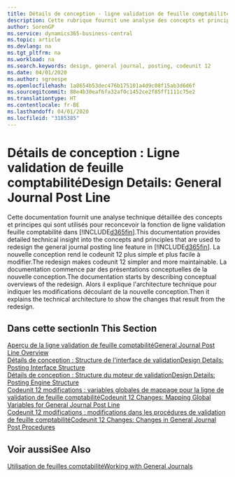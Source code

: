 ```yaml
---
title: Détails de conception - ligne validation de feuille comptabilité | Microsoft Docs
description: Cette rubrique fournit une analyse des concepts et principes qui sont utilisés pour reconcevoir la fonction de ligne validation feuille comptabilité dans Business Central.
author: SorenGP
ms.service: dynamics365-business-central
ms.topic: article
ms.devlang: na
ms.tgt_pltfrm: na
ms.workload: na
ms.search.keywords: design, general journal, posting, codeunit 12
ms.date: 04/01/2020
ms.author: sgroespe
ms.openlocfilehash: 1a8654b53dec476b175101a4d9c08f15ab3d6d6f
ms.sourcegitcommit: 88e4b30eaf6fa32af0c1452ce2f85ff1111c75e2
ms.translationtype: HT
ms.contentlocale: fr-BE
ms.lasthandoff: 04/01/2020
ms.locfileid: "3185385"
---
```

# <a name="design-details-general-journal-post-line"></a><span data-ttu-id="40293-103">Détails de conception : Ligne validation de feuille comptabilité</span><span class="sxs-lookup"><span data-stu-id="40293-103">Design Details: General Journal Post Line</span></span>
<span data-ttu-id="40293-104">Cette documentation fournit une analyse technique détaillée des concepts et principes qui sont utilisés pour reconcevoir la fonction de ligne validation feuille comptabilité dans [!INCLUDE[d365fin](includes/d365fin_md.md)].</span><span class="sxs-lookup"><span data-stu-id="40293-104">This documentation provides detailed technical insight into the concepts and principles that are used to redesign the general journal posting line feature in [!INCLUDE[d365fin](includes/d365fin_md.md)].</span></span> <span data-ttu-id="40293-105">La nouvelle conception rend le codeunit 12 plus simple et plus facile à modifier.</span><span class="sxs-lookup"><span data-stu-id="40293-105">The redesign makes codeunit 12 simpler and more maintainable.</span></span> <span data-ttu-id="40293-106">La documentation commence par des présentations conceptuelles de la nouvelle conception.</span><span class="sxs-lookup"><span data-stu-id="40293-106">The documentation starts by describing conceptual overviews of the redesign.</span></span> <span data-ttu-id="40293-107">Alors il explique l'architecture technique pour indiquer les modifications découlant de la nouvelle conception.</span><span class="sxs-lookup"><span data-stu-id="40293-107">Then it explains the technical architecture to show the changes that result from the redesign.</span></span>  

## <a name="in-this-section"></a><span data-ttu-id="40293-108">Dans cette section</span><span class="sxs-lookup"><span data-stu-id="40293-108">In This Section</span></span>  
[<span data-ttu-id="40293-109">Aperçu de la ligne validation de feuille comptabilité</span><span class="sxs-lookup"><span data-stu-id="40293-109">General Journal Post Line Overview</span></span>](design-details-general-journal-post-line-overview.md)  
[<span data-ttu-id="40293-110">Détails de conception : Structure de l'interface de validation</span><span class="sxs-lookup"><span data-stu-id="40293-110">Design Details: Posting Interface Structure</span></span>](design-details-posting-interface-structure.md)  
[<span data-ttu-id="40293-111">Détails de conception : Structure du moteur de validation</span><span class="sxs-lookup"><span data-stu-id="40293-111">Design Details: Posting Engine Structure</span></span>](design-details-posting-engine-structure.md)  
[<span data-ttu-id="40293-112">Codeunit 12 modifications : variables globales de mappage pour la ligne de validation de feuille comptabilité</span><span class="sxs-lookup"><span data-stu-id="40293-112">Codeunit 12 Changes: Mapping Global Variables for General Journal Post Line</span></span>](design-details-codeunit-12-changes-mapping-global-variables-for-general-journal-post-line.md)  
[<span data-ttu-id="40293-113">Codeunit 12 modifications : modifications dans les procédures de validation de feuille comptabilité</span><span class="sxs-lookup"><span data-stu-id="40293-113">Codeunit 12 Changes: Changes in General Journal Post Procedures</span></span>](design-details-codeunit-12-changes-changes-in-general-journal-post-procedures.md)  

## <a name="see-also"></a><span data-ttu-id="40293-114">Voir aussi</span><span class="sxs-lookup"><span data-stu-id="40293-114">See Also</span></span>  
[<span data-ttu-id="40293-115">Utilisation de feuilles comptabilité</span><span class="sxs-lookup"><span data-stu-id="40293-115">Working with General Journals</span></span>](ui-work-general-journals.md)
